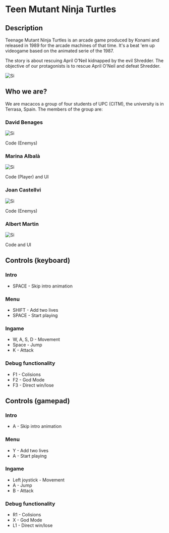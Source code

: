 # Teen Mutant Ninja Turtles

## Description

Teenage Mutant Ninja Turtles is an arcade game produced by Konami and released in 1989 for the arcade machines of that time. It's a beat 'em up videogame based on the animated serie of the 1987.

The story is about rescuing April O'Neil kidnapped by the evil Shredder. The objective of our protagonists is to rescue April O'Neil and defeat Shredder.


![Si](https://i0.wp.com/vgalmanac.com/wp-content/uploads/2018/04/Screenshot_2018-04-16-19-06-23.png?ssl=1)



## Who we are?

We are macacos a group of four students of UPC (CITM), the university is in Terrasa, Spain.
The members of the group are:

### David Benages
![Si](https://cdn.discordapp.com/attachments/774419181763821609/850797242708918332/264b8ff5-9185-43b8-b90b-b41eb591b9ad.png)

Code (Enemys)

### Marina Albalà
![Si](https://cdn.discordapp.com/attachments/778645749311340555/850809272744804352/ea7038f7-dbcb-4fdf-8895-18513f05bb64.png)

Code (Player) and UI

### Joan Castellvi
![Si](https://cdn.discordapp.com/attachments/833742498605694976/850796036581490708/Foto.jpg)

Code (Enemys)

### Albert Martin

![Si](https://cdnb.artstation.com/p/users/avatars/001/065/821/large/b87c195b4dd6416ba53652656fa7dc95.jpg?1552504970)

Code and UI


## Controls (keyboard)

### Intro

- SPACE - Skip intro animation

### Menu

- SHIFT - Add two lives
- SPACE - Start playing

### Ingame 

- W, A, S, D  - Movement
- Space - Jump
- K - Attack

### Debug functionality

- F1 - Colisions
- F2 - God Mode
- F3 - Direct win/lose

## Controls (gamepad)

### Intro

- A - Skip intro animation

### Menu

- Y - Add two lives
- A - Start playing

### Ingame 

- Left joystick  - Movement
- A - Jump
- B - Attack

### Debug functionality

- R1 - Colisions
- X - God Mode
- L1 - Direct win/lose


